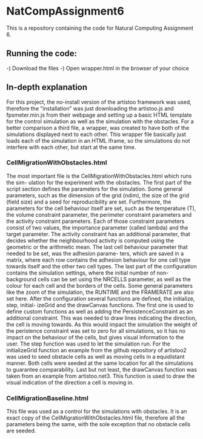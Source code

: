 # NatCompAssignment6

This is a repository containing the code for Natural Computing Assignment 6. 

## Running the code:
-) Download the files
-) Open wrapper.html in the browser of your choice

## In-depth explanation

For this project, the no-install version of the artistoo framework was used, therefore the
”installation” was just downloading the artistoo.js and fpsmeter.min.js from their
webpage and setting up a basic HTML template for the control simulation as well as the
simulation with the obstacles. For a better comparison a third file, a wrapper, was created
to have both of the simulations displayed next to each other. This wrapper file basically
just loads each of the simulation in an HTML iframe, so the simulations do not interfere
with each other, but start at the same time.

### CellMigrationWithObstacles.html
The most important file is the CellMigrationWithObstacles.html which runs the sim-
ulation for the experiment with the obstacles. The first part of the script section defines
the parameters for the simulation.
Some general parameters, such as the dimension of the grid (ndim), the size of the grid
(field size) and a seed for reproducibility are set. Furthermore, the parameters for the
cell behaviour itself are set, such as the temperature (T), the volume constraint parameter,
the perimeter constraint parameters and the activity constraint parameters. Each of those
constraint parameters consist of two values, the importance parameter (called lambda) and
the target parameter. The activity constraint has an additional parameter, that decides
whether the neighbourhood activity is computed using the geometric or the arithmetic
mean. The last cell behaviour parameter that needed to be set, was the adhesion parame-
ters, which are saved in a matrix, where each row contains the adhesion behaviour for one
cell type towards itself and the other two cell types.
The last part of the configuration contains the simulation settings, where the initial
number of non-background cells can be set using the NRCELLS parameter, as well as the
colour for each cell and the borders of the cells. Some general parameters like the zoom of
the simulation, the RUNTIME and the FRAMERATE are also set here.
After the configuration several functions are defined, the initialize, step, initial-
izeGrid and the drawCanvas functions. The first one is used to define custom functions as
well as adding the PersistenceConstraint as an additional constraint. This was needed
to draw lines indicating the direction, the cell is moving towards. As this would impact
the simulation the weight of the peristence constraint was set to zero for all simulations,
so it has no impact on the behaviour of the cells, but gives visual information to the user.
The step function was used to let the simulation run. For the initializeGrid function
an example from the github repository of artistoo2 was used to seed obstacle cells as well
as moving cells in a equidistant manner. Both cells were seeded at the same location for all
the simulations to guarantee comparability. Last but not least, the drawCanvas function
was taken from an example from artistoo.net3. This function is used to draw the visual
indication of the direction a cell is moving in.
### CellMigrationBaseline.html
This file was used as a control for the simulations with obstacles. It is an exact copy of
the CellMigrationWithObstacles.html file, therefore all the parameters being the same,
with the sole exception that no obstacle cells are seeded.
